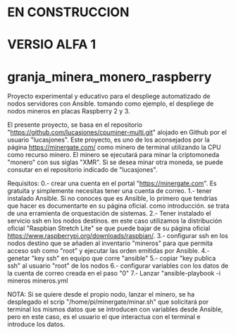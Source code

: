 # EN CONSTRUCCION
# VERSIO ALFA 1

# granja_minera_monero_raspberry
Proyecto experimental y educativo para el despliege automatizado de nodos servidores con Ansible. tomando como ejemplo, el despliege de nodos mineros en placas Raspberry 2 y 3.

El presente proyecto, se basa en el repositorio "https://github.com/lucasjones/cpuminer-multi.git" alojado en Github por el usuario "lucasjones".
Este proyecto, es uno de los aconsejados por la página https://minergate.com/ como minero de terminal utilizando la CPU como recurso minero.
El minero se ejecutará para minar la criptomoneda "monero" con sus siglas "XMR". Si se desea minar otra moneda, se puede consutar en el repositorio indicado de "lucasjones".

Requisitos:
0.- crear una cuenta en el portal "https://minergate.com". Es gratuita y simplemente necesitas tener una cuenta de correo.
1.- tener instalado Ansible. Si no conoces que es Ansible, lo primero que tendrias que hacer es documentarte en su página oficial. como introducción. se trata de una erramienta de orquestación de sistemas.
2.- Tener instalado el servicio ssh en los nodos destinos. en este caso utilizamos la distribución oficial "Raspbian Stretch Lite" se que puede bajar de su página oficial https://www.raspberrypi.org/downloads/raspbian/.
3.- configurar ssh en los nodos destino que se añaden al inventario "mineros" para que permita acceso ssh como "root" y ejecutar las orden emitidas por Ansible.
4.- genetar "key ssh" en equipo que corre "ansible"
5.- copiar "key publica ssh" al usuario "root" de los nodos
6.- configurar variables con los datos de la cuenta de correo creada en el paso "0"
7.- Lanzar "ansible-playbook -i mineros mineros.yml

NOTA: Si se quiere desde el propio nodo, lanzar el minero, se ha desplegado el scrip "/home/pi/minergate/minar.sh" que solicitará por terminal los mismos datos que se introducen con variables desde Ansible, pero en este caso, es el usuario el que interactua con el terminal e introduce los datos.
